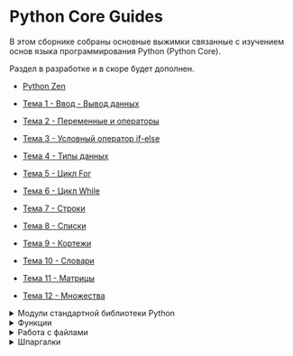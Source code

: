 # Python Core Guides

В этом сборнике собраны основные выжимки связанные с изучением основ языка программирования Python (Python Core).

Раздел в разработке и в скоре будет дополнен.

- [Python Zen](https://github.com/Skif3195/Python-Learning/blob/Guides/Python%20Core/Zen%20Python.md)

- [Тема 1 - Ввод - Вывод данных](https://github.com/Skif3195/Python-Learning/blob/Guides/Python%20Core/Тема%201%20-%20Ввод%20-%20Вывод%20данных.md)

- [Тема 2 - Переменные и операторы](https://github.com/Skif3195/Python-Learning/blob/Guides/Python%20Core/Тема%202%20-%20Переменные%20и%20операторы.md)

- [Тема 3 - Условный оператор if-else](https://github.com/Skif3195/Python-Learning/blob/Guides/Python%20Core/Тема%203%20-%20Условный%20оператор%20if-else.md)

- [Тема 4 - Типы данных](https://github.com/Skif3195/Python-Learning/blob/Guides/Python%20Core/Тема%204%20-%20Типы%20данных.md)

- [Тема 5 - Цикл For](https://github.com/Skif3195/Python-Learning/blob/Guides/Python%20Core/Тема%205%20-%20Цикл%20For.md)

- [Тема 6 - Цикл While](https://github.com/Skif3195/Python-Learning/blob/Guides/Python%20Core/Тема%206%20-%20Цикл%20While.md)

- [Тема 7 - Строки](https://github.com/Skif3195/Python-Learning/blob/Guides/Python%20Core/Тема%207%20-%20Строки.md)

- [Тема 8 - Списки](https://github.com/Skif3195/Python-Learning/blob/Guides/Python%20Core/Тема%208%20-%20Списки.md)

- [Тема 9 - Кортежи](https://github.com/Skif3195/Python-Learning/blob/Guides/Python%20Core/Тема%209%20-%20Кортежи.md)

- [Тема 10 - Словари](https://github.com/Skif3195/Python-Learning/blob/Guides/Python%20Core/Тема%2010%20-%20Словари.md)

- [Тема 11 - Матрицы](https://github.com/Skif3195/Python-Learning/blob/Guides/Python%20Core/Тема%2011%20-%20Матрицы.md)

- [Тема 12 - Множества](https://github.com/Skif3195/Python-Learning/blob/Guides/Python%20Core/Тема%2012%20-%20Множества.md)

<details>
<summary>Модули стандартной библиотеки Python</summary>  

- [Тема 13 - Модуль math](https://github.com/Skif3195/Python-Learning/blob/Guides/Python%20Core/Тема%2013%20-%20Модуль%20math.md)

- [Тема 14 - Модуль random ](https://github.com/Skif3195/Python-Learning/blob/Guides/Python%20Core/Тема%2014%20-%20Модуль%20random.md)

- [Тема 15 - Модуль string](https://github.com/Skif3195/Python-Learning/blob/Guides/Python%20Core/Тема%2015%20-%20Модуль%20string.md)

- [Тема 16 - Модуль fractions](https://github.com/Skif3195/Python-Learning/blob/Guides/Python%20Core/Тема%2016%20-%20Модуль%20fractions.md)

- [Тема 17 - Модуль decimal](https://github.com/Skif3195/Python-Learning/blob/Guides/Python%20Core/Тема%2017%20-%20Модуль%20decimal.md)

- [Тема 18 - Модуль Turtle](https://github.com/Skif3195/Python-Learning/blob/Guides/Python%20Core/Тема%2018%20-%20Модуль%20Turtle.md)

- [Тема 19 - Модуль operator](https://github.com/Skif3195/Python-Learning/blob/Guides/Python%20Core/Тема%2019%20-%20Модуль%20operator.md)

- [Тема 20 - Модуль datetime](https://github.com/Skif3195/Python-Learning/blob/Guides/Python%20Core/Тема%2020%20-%20Модуль%20datetime.md)

- [Тема 21 - Модуль time](https://github.com/Skif3195/Python-Learning/blob/Guides/Python%20Core/Тема%2021%20-%20Модуль%20time.md)

- [Тема 22 - Форматирование даты и времени](https://github.com/Skif3195/Python-Learning/blob/Guides/Python%20Core/Тема%2022%20-%20Форматирование%20даты%20и%20времени.md)

- [Тема 23 - Время работы программы](https://github.com/Skif3195/Python-Learning/blob/Guides/Python%20Core/Тема%2023%20-%20Время%20работы%20программы.md)

- [Тема 24 - Модуль calendar](https://github.com/Skif3195/Python-Learning/blob/Guides/Python%20Core/Тема%2024%20-%20Модуль%20calendar.md)

- -[Тема None - Дополнительные модули](https://github.com/Skif3195/Python-Learning/blob/Guides/Python%20Core/Дополнительные%20модули.md)

</details>

<details>
<summary>Функции</summary> 

- [Тема 25 - Функции](https://github.com/Skif3195/Python-Learning/blob/Guides/Python%20Core/Тема%2025%20-%20Функции.md)

- [Тема 26 - Аргументы Функций](https://github.com/Skif3195/Python-Learning/blob/Guides/Python%20Core/Тема%2026%20-%20Аргументы%20Функций.md)

- [Тема 27 - Функция map()](https://github.com/Skif3195/Python-Learning/blob/Guides/Python%20Core/Тема%2027%20-%20Функция%20map().md)

-[Тема 28 - Функция filter()](https://github.com/Skif3195/Python-Learning/blob/Guides/Python%20Core/Тема%2028%20-%20Функция%20filter().md)

-[Тема 29 - Функция reduce()](https://github.com/Skif3195/Python-Learning/blob/Guides/Python%20Core/Тема%2029%20-%20Функция%20reduce().md)

-[Тема 30 - Совместное использование функций map(), filter() и reduce()](https://github.com/Skif3195/Python-Learning/blob/Guides/Python%20Core/Тема%2030%20-%20Совместное%20использование%20функций%20map(),%20filter()%20и%20reduce().md)

-[Тема 31 - Анонимные lambda функции](https://github.com/Skif3195/Python-Learning/blob/Guides/Python%20Core/Тема%2031%20-%20Анонимные%20lambda%20функции.md)

-[Тема 32 - Функция zip()](https://github.com/Skif3195/Python-Learning/blob/Guides/Python%20Core/Тема%2032%20-%20Функция%20zip().md)

-[Тема 33 - Функции all() и any()](https://github.com/Skif3195/Python-Learning/blob/Guides/Python%20Core/Тема%2033%20-%20Функции%20all()%20и%20any().md)

-[Тема 34 - Функция enumerate()](https://github.com/Skif3195/Python-Learning/blob/Guides/Python%20Core/Тема%2034%20-%20Функция%20enumerate().md)

-[Тема 35 - Прочие встроенные функции](https://github.com/Skif3195/Python-Learning/blob/Guides/Python%20Core/Тема%2035%20-%20Прочие%20встроенные%20функции.md)

</details>

<details>
<summary>Работа с файлами</summary>  

-[Тема 36 - Введение](https://github.com/Skif3195/Python-Learning/blob/Guides/Python%20Core/Тема%2036%20-%20Работа%20с%20файлами%20-%20Введение.md)

-[Тема 37 - Открытие/Закрытие файла](https://github.com/Skif3195/Python-Learning/blob/Guides/Python%20Core/%20Тема%2037%20-%20Открытие-Закрытие%20файла.md)

-[Тема 38 - Чтение и запись файла](https://github.com/Skif3195/Python-Learning/blob/Guides/Python%20Core/Тема%2038%20-%20Чтение%20и%20запись%20файла.md)

-[Тема 39 - Файловые методы](https://github.com/Skif3195/Python-Learning/blob/Guides/Python%20Core/Тема%2039%20-%20Файловые%20методы.md)

</details>

<details>
<summary>Шпаргалки</summary>  

- [Шпаргалка №1 - Нахождение цифры числа](https://github.com/Skif3195/Python-Learning/blob/Guides/Python%20Core/Шпаргалка%20№1%20-%20Нахождение%20цифры%20числа.md)

- [Шпаргалка №2 - Типы коллекций Python](https://github.com/Skif3195/Python-Learning/blob/Guides/Python%20Core/Шпаргалка%20№2%20-Типы%20коллекций%20Python.md)

- [Шпаргалка №3 - Методы Строк](https://github.com/Skif3195/Python-Learning/blob/Guides/Python%20Core/Шпаргалка%20№3%20-%20Методы%20Строк.md)

- [Шпаргалка №4 - Методы Списков](https://github.com/Skif3195/Python-Learning/blob/Guides/Python%20Core/Шпаргалка%20№4%20-%20Методы%20Списков.md)

- [Шпаргалка №5 - Методы Словарей](https://github.com/Skif3195/Python-Learning/blob/Guides/Python%20Core/Шпаргалка%20№5%20-%20Методы%20Словарей.md)

- [Шпаргалка №6 - Матрицы](https://github.com/Skif3195/Python-Learning/blob/Guides/Python%20Core/Шпаргалка%20№6%20-%20Матрицы.md)

- [Шпаргалка №6 - Методы Множеств](https://github.com/Skif3195/Python-Learning/blob/Guides/Python%20Core/Шпаргалка%20№6%20-%20Методы%20Множеств.md)

- [Шпаргалка №7 - Функции модуля math](https://github.com/Skif3195/Python-Learning/blob/Guides/Python%20Core/Шпаргалка%20№7%20-%20Функции%20модуля%20math.md)

- [Шпаргалка №8 - Функции модуля datetime](https://github.com/Skif3195/Python-Learning/blob/Guides/Python%20Core/Шпаргалка%20№8%20-%20Функции%20модуля%20datetime.md)

- [Шпаргалка №9 - Таблица форматирования даты/времени](https://github.com/Skif3195/Python-Learning/blob/Guides/Python%20Core/Шпаргалка%20№9%20-%20Таблица%20форматирования%20даты%20и%20времени.md)

- [Шпаргалка №10 - Функции модуля time](https://github.com/Skif3195/Python-Learning/blob/Guides/Python%20Core/Шпаргалка%20№10%20-%20Функции%20модуля%20time.md)

- [Шпаргалка №11 - Функции модуля calendar](https://github.com/Skif3195/Python-Learning/blob/Guides/Python%20Core/Шпаргалка%20№11%20-%20Функции%20модуля%20calendar.md)

-[Тема  - ]()

-[Тема  - ]()

-[Тема  - ]()

-[Тема  - ]()

-[Тема  - ]()

-[Тема  - ]()

-[Тема  - ]()

-[Тема  - ]()

-[Тема  - ]()

-[Тема  - ]()

